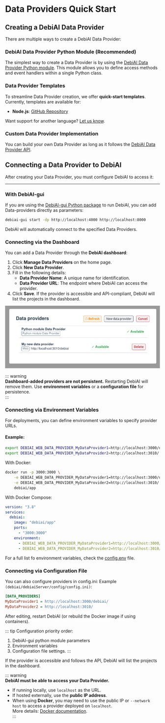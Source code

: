 # Data Providers Quick Start

## Creating a DebiAI Data Provider

There are multiple ways to create a DebiAI Data Provider:

<LinkableChoices :choices="[
    {
        title: 'Python module',
        description: 'Create a Data Provider from a single Python file',
        imageLink: '/install/python.svg',
        elementIdDestination: 'debiai-data-provider-python-module-recommended',
        tag: 'Recommended'
    },
    {
        title: 'Service templates',
        description: 'Generate a Data Provider using a pre-built template',
        imageLink: '/install/template.svg',
        elementIdDestination: 'data-provider-templates'
    },
    {
        title: 'Custom implementation',
        description: 'Build a Data Provider from scratch',
        imageLink: '/install/build.svg',
        elementIdDestination: 'custom-data-provider-implementation'
    }
  ]"
/>

### DebiAI Data Provider Python Module (Recommended)

The simplest way to create a Data Provider is by using the [DebiAI Data Provider Python module](https://github.com/debiai/easy-data-provider). This module allows you to define access methods and event handlers within a single Python class.

### Data Provider Templates

To streamline Data Provider creation, we offer **quick-start templates**. Currently, templates are available for:

- **Node.js**: [GitHub Repository](https://github.com/debiai/data-provider-nodejs-template)

Want support for another language? [Let us know](https://github.com/debiai/data-provider-nodejs-template/issues/new).

### Custom Data Provider Implementation

You can build your own Data Provider as long as it follows the [DebiAI Data Provider API](https://petstore.swagger.io/?url=https://raw.githubusercontent.com/debiai/data-provider-nodejs-template/main/data-provider-API.yaml).

## Connecting a Data Provider to DebiAI

After creating your Data Provider, you must configure DebiAI to access it:

<LinkableChoices :choices="[
    {
        title: 'With debiai-gui',
        description: 'If using the cli provided by our python module',
        imageLink: '/install/terminal.svg',
        elementIdDestination: 'with-debiai-gui'
    },
    {
        title: 'From the dashboard',
        description: 'Easiest method, but not persistent',
        imageLink: '/install/screen.svg',
        elementIdDestination: 'connecting-via-the-dashboard'
    },
    {
        title: 'Env. variables',
        description: 'Best for Docker deployments',
        imageLink: '/install/world.svg',
        elementIdDestination: 'connecting-via-environment-variables'
    },
    {
        title: 'Configuration file',
        description: 'For development setups',
        imageLink: '/install/build.svg',
        elementIdDestination: 'connecting-via-configuration-file'
    }
  ]"
/>

---

### With DebiAI-gui

If you are using the [DebiAI-gui Python package](../../introduction/gettingStarted/installation/README.md#debiai-gui-python-package) to run DebiAI, you can add Data-providers directly as parameters:

```bash
debiai-gui start -dp http://localhost:4000 http://localhost:8000
```

DebiAI will automatically connect to the specified Data Providers.

### Connecting via the Dashboard

You can add a Data Provider through the **DebiAI dashboard**:

1. Click **Manage Data Providers** on the home page.
2. Click **New Data Provider**.
3. Fill in the following details:
   - **Data Provider Name**: A unique name for identification.
   - **Data Provider URL**: The endpoint where DebiAI can access the provider.
4. Click **Save**. If the provider is accessible and API-compliant, DebiAI will list the projects in the dashboard.

![Add Data Provider](./data-provider-manager-data-provider-added.png)

::: warning  
**Dashboard-added providers are not persistent.** Restarting DebiAI will remove them. Use **environment variables** or a **configuration file** for persistence.  
:::

### Connecting via Environment Variables

For deployments, you can define environment variables to specify provider URLs.

#### Example:

```bash
export DEBIAI_WEB_DATA_PROVIDER_MyDataProvider1=http://localhost:3000/debiai
export DEBIAI_WEB_DATA_PROVIDER_MyDataProvider2=http://localhost:3010/
```

With Docker:

```bash
docker run -p 3000:3000 \
    -e DEBIAI_WEB_DATA_PROVIDER_MyDataProvider1=http://localhost:3000/debiai \
    -e DEBIAI_WEB_DATA_PROVIDER_MyDataProvider2=http://localhost:3010/ \
    debiai/app
```

With Docker Compose:

```yaml
version: "3.8"
services:
  debiai:
    image: "debiai/app"
    ports:
      - "3000:3000"
    environment:
      - DEBIAI_WEB_DATA_PROVIDER_MyDataProvider1=http://localhost:3000/debiai
      - DEBIAI_WEB_DATA_PROVIDER_MyDataProvider2=http://localhost:3010/
```

For a full list fo environment variables, check the [config.env](https://github.com/debiai/DebiAI/blob/main/debiaiServer/config/config.env) file.

### Connecting via Configuration File

You can also configure providers in config.ini:
Example `(debiai/debiaiServer/config/config.ini)`:

```ini
[DATA_PROVIDERS]
MyDataProvider1 = http://localhost:3000/debiai/
MyDataProvider2 = http://localhost:3010/
```

After editing, restart DebiAI (or rebuild the Docker image if using containers).

::: tip Configuration priority order:

1. DebiAI-gui python module parameters
2. Environment variables
3. Configuration file settings.
   :::

If the provider is accessible and follows the API, DebiAI will list the projects in the dashboard.

::: warning  
**DebiAI must be able to access your Data Provider.**

- If running locally, use `localhost` as the URL.
- If hosted externally, use the **public IP address**.
- When using **Docker**, you may need to use the public IP or `--network host` to access a provider deployed on `localhost`.  
   More details: [Docker documentation](https://docs.docker.com/network/host/).  
  :::
